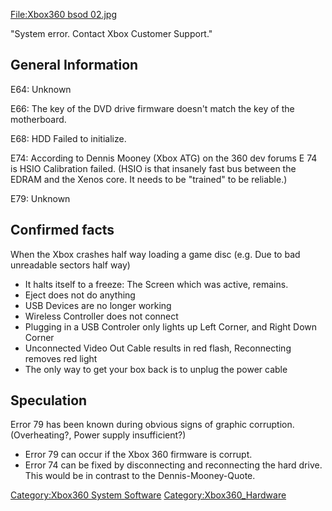 [<File:Xbox360> bsod
02.jpg](http://www.free60.org/index.php5?title=Special:Upload&wpDestFile=Xbox360_bsod_02.jpg)

"System error. Contact Xbox Customer Support."

## General Information

E64: Unknown

E66: The key of the DVD drive firmware doesn't match the key of the
motherboard.

E68: HDD Failed to initialize.

E74: According to Dennis Mooney (Xbox ATG) on the 360 dev forums E 74 is
HSIO Calibration failed. (HSIO is that insanely fast bus between the
EDRAM and the Xenos core. It needs to be "trained" to be reliable.)

E79: Unknown

## Confirmed facts

When the Xbox crashes half way loading a game disc (e.g. Due to bad
unreadable sectors half way)

  - It halts itself to a freeze: The Screen which was active, remains.
  - Eject does not do anything
  - USB Devices are no longer working
  - Wireless Controller does not connect
  - Plugging in a USB Controler only lights up Left Corner, and Right
    Down Corner
  - Unconnected Video Out Cable results in red flash, Reconnecting
    removes red light
  - The only way to get your box back is to unplug the power cable

## Speculation

Error 79 has been known during obvious signs of graphic corruption.
(Overheating?, Power supply insufficient?)

  - Error 79 can occur if the Xbox 360 firmware is corrupt.
  - Error 74 can be fixed by disconnecting and reconnecting the hard
    drive. This would be in contrast to the Dennis-Mooney-Quote.

[Category:Xbox360 System Software](Category_Xbox360_System_Software.md "wikilink")
[Category:Xbox360_Hardware](Category_Xbox360_Hardware.md "wikilink")

